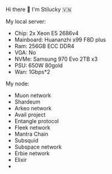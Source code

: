 Hi there 👋 I'm Stilucky 🇻🇳                 
                                                               
My local server:                       
- Chip: 2x Xeon E5 2686v4                     
- Mainboard: Huananzhi x99 F8D plus      
- Ram: 256GB ECC DDR4      
- VGA: No     
- NVMe: Samsung 970 Evo 2TB x3   
- PSU: 650W 80gold
- Wan: 1Gbps*2    
   
My node: 
 
- Muon network
- Shardeum
- Arkeo network
- Avail project
- Entangle protocol
- Fleek network
- Mantra Chain
- Subsquid 
- Subspace network
- Erbie network
- Elixir
- 

